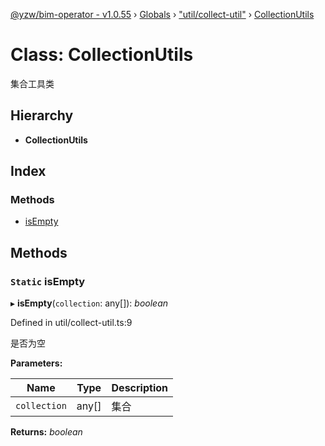 [@yzw/bim-operator - v1.0.55](../README.md) › [Globals](../globals.md) › ["util/collect-util"](../modules/_util_collect_util_.md) › [CollectionUtils](_util_collect_util_.collectionutils.md)

# Class: CollectionUtils

集合工具类

## Hierarchy

* **CollectionUtils**

## Index

### Methods

* [isEmpty](_util_collect_util_.collectionutils.md#static-isempty)

## Methods

### `Static` isEmpty

▸ **isEmpty**(`collection`: any[]): *boolean*

Defined in util/collect-util.ts:9

是否为空

**Parameters:**

Name | Type | Description |
------ | ------ | ------ |
`collection` | any[] | 集合  |

**Returns:** *boolean*
